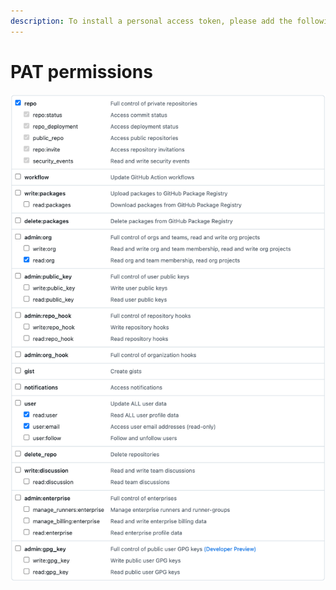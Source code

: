 ```yaml
---
description: To install a personal access token, please add the following permissions.
---
```


# PAT permissions

![](../.gitbook/assets/Github-PAT-permissions-light.png)

